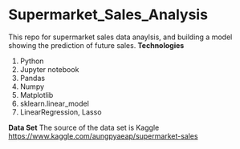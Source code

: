 # Supermarket_Sales_Analysis
This repo for supermarket sales data anaylsis, and building a model showing the prediction of future sales.
**Technologies**
1. Python
2. Jupyter notebook
3. Pandas
4. Numpy
5. Matplotlib
6. sklearn.linear_model
7. LinearRegression, Lasso

**Data Set**
The source of the data set is Kaggle https://www.kaggle.com/aungpyaeap/supermarket-sales

